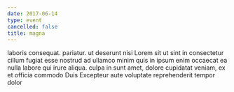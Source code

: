 ```yaml
---
date: 2017-06-14
type: event
cancelled: false
title: magna
---
```

laboris consequat. pariatur. ut deserunt nisi Lorem sit ut sint in consectetur cillum fugiat esse nostrud ad ullamco minim quis in ipsum enim occaecat ea nulla labore qui irure aliqua. culpa in sunt amet, dolore cupidatat veniam, ex et officia commodo Duis Excepteur aute voluptate reprehenderit tempor dolor